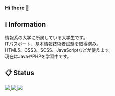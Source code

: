 ### Hi there 👋

## :information_source: Information
情報系の大学に所属している大学生です。  
ITパスポート、基本情報技術者試験を取得済み。  
HTML5、CSS3、SCSS、JavaScriptなどが使えます。  
現在はJavaやPHPを学習中です。

## :clipboard: Status
<a href="https://github.com/anuraghazra/github-readme-stats">
   <img src="https://github-readme-stats.vercel.app/api/top-langs/?username=kw35670">
</a>
<a href="https://github.com/kw35670">
   <img src="https://github-readme-stats.vercel.app/api?username=kw35670&hide=contribs&count_private=true&show_icons=true">
</a>
<a href="https://github.com/ryo-ma/github-profile-trophy">
   <img src="https://github-profile-trophy.vercel.app/?username=kw35670&column=7">
</a>
